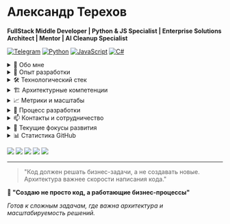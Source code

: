 # Александр Терехов
**FullStack Middle Developer | Python & JS Specialist | Enterprise Solutions Architect | Mentor | AI Cleanup Specialist**

[![Telegram](https://img.shields.io/badge/Telegram-%40tereander-blue)](https://t.me/tereander)
[![Python](https://img.shields.io/badge/Python-3.10%2B-%233776AB?logo=python&logoColor=white)](https://python.org)
[![JavaScript](https://img.shields.io/badge/JavaScript-ES6%2B-%23F7DF1E?logo=javascript&logoColor=black)](https://javascript.com)
[![C#](https://img.shields.io/badge/C%23-.NET-%23239120?logo=c-sharp&logoColor=white)](https://dotnet.microsoft.com)

<details>
<summary>🚀 Обо мне</summary>

FullStack разработчик с опытом создания enterprise-решений для крупных компаний. Специализируюсь на разработке систем автоматизации бизнес-процессов, сложных веб-интерфейсов и интеграции корпоративных систем.

**Ключевая экспертиза:** проектирование архитектуры, оптимизация рабочих процессов, разработка под высокие нагрузки, менторство команд.
</details>

<details>
<summary>💼 Опыт разработки</summary>

### 🔄 **Системы управления нагрузкой и балансировки задач**
**Технологический стек:** Python, Flask, PostgreSQL, FastAPI, GitLab CI, Nginx

**Решаемые задачи:**
- Реализация алгоритмов распределения задач среди больших команд (100+ пользователей)
- Интеграция с корпоративными системами учета (Ticketing systems, HR-порталы)
- Разработка систем расчета сложности задач и приоритизации
- Создание систем мониторинга доступности сотрудников
- Визуализация метрик нагрузки в реальном времени

**Достижения:** Снижение времени распределения задач с 15+ минут до секунд, автоматизация рутинных процессов.

### 🛍 **E-commerce платформы для внутреннего использования**
**Технологический стек:** Python, Flask, PostgreSQL, HTML/CSS/JS, FastAPI

**Функциональность:**
- Системы балльной лояльности и мотивации сотрудников
- Управление товарными каталогами и заказами
- Интеграция с корпоративными системами аутентификации
- Панели администрирования с расширенной аналитикой
- Механизмы пакетной обработки транзакций

### 🤖 **Экосистема Telegram-ботов для бизнес-процессов**
**Технологический стек:** Python, Flask, PostgreSQL, Telegram API

**Разработанные решения:**
- Боты для уведомлений о статусах задач и событий
- Системы взаимодействия с сообществами и участниками мероприятий
- Боты для мониторинга и проверки систем
- Anti-spam решения для корпоративных чатов
- Интеграция с веб-сервисами через webhooks

### 🧠 **Нейросетевые решения и AI-проекты**
**Технологический стек:** Python, TensorFlow, PyTorch, FastAPI

**Реализованные проекты:**
- Модели классификации и прогнозирования
- NLP-решения для обработки текстов
- Компьютерное зрение для анализа изображений
- Интеграция AI-моделей в бизнес-процессы
- REST API для обслуживания ML-моделей

### 📊 **Веб-дашборды и BI-системы**
**Технологический стек:** HTML/CSS/JS, Python, Flask, PostgreSQL, Chart.js

**Реализованные возможности:**
- Дашборды для мониторинга KPI и метрик эффективности
- Системы визуализации больших объемов данных
- Интерактивные отчеты для руководства
- Фильтрация и агрегация данных в реальном времени
- Экспорт отчетов в различные форматы
</details>

<details>
<summary>🛠 Технологический стек</summary>

### **Backend Development**
![Python](https://img.shields.io/badge/Python-Advanced-%233776AB?logo=python&logoColor=white)
![Flask](https://img.shields.io/badge/Flask-Advanced-%23000?logo=flask&logoColor=white)
![FastAPI](https://img.shields.io/badge/FastAPI-Advanced-%23009688?logo=fastapi&logoColor=white)
![Telegram API](https://img.shields.io/badge/Telegram_API-Expert-%2326A5E4?logo=telegram&logoColor=white)
![PostgreSQL](https://img.shields.io/badge/PostgreSQL-Advanced-%23316192?logo=postgresql&logoColor=white)

### **AI/ML Development**
![TensorFlow](https://img.shields.io/badge/TensorFlow-Beginner-%23FF6F00?logo=tensorflow&logoColor=white)
![PyTorch](https://img.shields.io/badge/PyTorch-Beginner-%23EE4C2C?logo=pytorch&logoColor=white)
![Scikit-learn](https://img.shields.io/badge/Scikit--learn-Beginner-%23F7931E?logo=scikit-learn&logoColor=white)

### **Frontend Development**
![HTML5](https://img.shields.io/badge/HTML5-Expert-%23E34F26?logo=html5&logoColor=white)
![CSS3](https://img.shields.io/badge/CSS3-Expert-%231572B6?logo=css3&logoColor=white)
![JavaScript](https://img.shields.io/badge/JavaScript-Intermediate-%23F7DF1E?logo=javascript&logoColor=black)
![Chart.js](https://img.shields.io/badge/Chart.js-Intermediate-%23FF6384?logo=chart.js&logoColor=white)

### **DevOps & Infrastructure**
![GitLab CI](https://img.shields.io/badge/GitLab_CI-Beginner-%23FC6D26?logo=gitlab&logoColor=white)
![Nginx](https://img.shields.io/badge/Nginx-Beginner-%23009639?logo=nginx&logoColor=white)
![Zabbix](https://img.shields.io/badge/Zabbix-Beginner-%23D50000?logo=zabbix&logoColor=white)

### **Additional Technologies**
![C#](https://img.shields.io/badge/C%23-Intermediate-%23239120?logo=c-sharp&logoColor=white)
![Java](https://img.shields.io/badge/Java-Beginner-%23ED8B00?logo=java&logoColor=white)
</details>

<details>
<summary>🏗️ Архитектурные компетенции</summary>

### **Проектирование систем**
- Микросервисная архитектура
- Event-Driven Architecture (EDA)
- Многопоточная обработка данных
- Проектирование REST API
- Интеграция с внешними системами (REST, SOAP, Databases)

### **Базы данных и оптимизация**
- Проектирование реляционных схем данных
- Оптимизация SQL-запросов и индексов
- Репликация и стратегии бэкапов
- Работа с большими объемами данных (тысячи записей/день)

### **Инфраструктура и deployment**
- Настройка CI/CD pipelines
- Мониторинг производительности и логирование
- Развертывание на продакшн-серверах Windows/Linux
- Конфигурация веб-серверов и прокси
</details>

<details>
<summary>📈 Метрики и масштабы</summary>

**Обрабатываемые нагрузки:**
- Системы для 100+ concurrent пользователей
- Обработка 10,000+ операций ежедневно
- Интеграция с 5+ корпоративными системами одновременно
- Реальное время отклика интерфейсов (< 1 секунда)
</details>

<details>
<summary>🎯 Процесс разработки</summary>

### **Подход к проектам**
- Full-cycle разработка от составления ТЗ до продакшн-развертывания
- Акцент на чистом коде и поддерживаемой архитектуре
- Детальное документирование решений и создание схем
- Тесное взаимодействие с бизнес-пользователями
- Создание сопроводительной документации

### **Менторство и обучение**
- Проведение обучения по основам разработки
- Индивидуальное менторство разработчиков
- Создание учебных материалов и документации
- Обучение работе с нейросетевыми технологиями
</details>

<details>
<summary>📫 Контакты и сотрудничество</summary>

- **Telegram:** [@tereander](https://t.me/tereander)
- **GitHub:** [tereander](https://github.com/tereander)

### **Открыт к:**
- 🤝 Сложным enterprise-проектам
- 👨‍💻 Менторству и обучению разработчиков
- 🔧 Консультациям по архитектуре Python/Flask систем
- 🚀 Оптимизации существующих бизнес-процессов
- 🧠 Проектам в области AI и нейросетей
</details>

<details>
<summary>🌱 Текущие фокусы развития</summary>

- 🔭 **Изучаю:** Docker, Kubernetes, высоконагруженные системы
- 🌱 **Развиваю:** Навыки работы с C# и .NET ecosystem
- 💡 **Экспериментирую:** Нейросетевые архитектуры, ML-ops
- 👥 **Углубляю:** Знания в области микросервисной архитектуры
- 🧠 **Исследую:** Практическое применение AI в бизнес-процессах
</details>

<details>
<summary>📊 Статистика GitHub</summary>

### :fire: Моя статистика:
[![GitHub Streak](https://github-readme-streak-stats.herokuapp.com?user=Tereander&locale=ru&theme=dark)](https://git.io/streak-stats)

[![Top Langs](https://github-readme-stats.vercel.app/api/top-langs/?username=Tereander&theme=vision-friendly-dark&locale=ru)](https://github.com/Tereander/github-readme-stats)

![Anurag's GitHub stats](https://github-readme-stats.vercel.app/api?username=Tereander&show_icons=true&theme=radical&locale=ru)

[![trophy](https://github-profile-trophy.vercel.app/?username=Tereander&theme=onedark)](https://github.com/ryo-ma/github-profile-trophy)
</details>

![](https://github-profile-summary-cards.vercel.app/api/cards/profile-details?username=Tereander&theme=solarized_dark)
![](https://github-profile-summary-cards.vercel.app/api/cards/most-commit-language?username=Tereander&theme=solarized_dark)
![](https://github-profile-summary-cards.vercel.app/api/cards/repos-per-language?username=Tereander&theme=solarized_dark)
![](https://github-profile-summary-cards.vercel.app/api/cards/stats?username=Tereander&theme=solarized_dark)
![](https://github-profile-summary-cards.vercel.app/api/cards/productive-time?username=Tereander&theme=solarized_dark)

---

> "Код должен решать бизнес-задачи, а не создавать новые. Архитектура важнее скорости написания кода."

**💼 "Создаю не просто код, а работающие бизнес-процессы"**

*Готов к сложным задачам, где важна архитектура и масштабируемость решений.*
